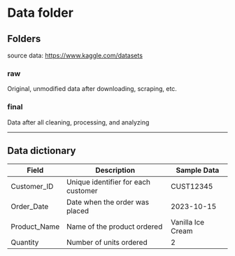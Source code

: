 # Data folder

## Folders

source data:
https://www.kaggle.com/datasets

### raw

Original, unmodified data after downloading, scraping, etc.

### final

Data after all cleaning, processing, and analyzing

---

## Data dictionary

| Field        | Description                         | Sample Data       |
| ------------ | ----------------------------------- | ----------------- |
| Customer_ID  | Unique identifier for each customer | CUST12345         |
| Order_Date   | Date when the order was placed      | 2023-10-15        |
| Product_Name | Name of the product ordered         | Vanilla Ice Cream |
| Quantity     | Number of units ordered             | 2                 |
